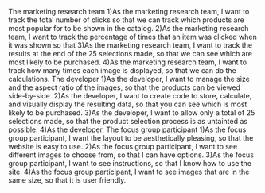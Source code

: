 The marketing research team
1)As the marketing research team, I want to track the total number of clicks so that we can track which products are most popular for to be shown in the catalog.
2)As the marketing research team, I want to track the percentage of times that an item was clicked when it was shown so that
3)As the marketing research team, I want to track the results at the end of the 25 selections made, so that we can see which are most likely to be purchased.
4)As the marketing research team, I want to track how many times each image is displayed, so that we can do the calculations.
The developer
1)As the developer, I want to manage the size and the aspect ratio of the images, so that the products can be viewed side-by-side.
2)As the developer, I want to create code to store, calculate, and visually display the resulting data, so that you can see which is most likely to be purchased.
3)As the developer, I want to allow only a total of 25 selections made, so that the product selection process is as untainted as possible.
4)As the developer,
The focus group participant
1)As the focus group participant, I want the layout to be aesthetically pleasing, so that the website is easy to use.
2)As the focus group participant, I want to see different images to choose from, so that I can have options.
3)As the focus group participant, I want to see instructions, so that I know how to use the site.
4)As the focus group participant, I want to see images that are in the same size, so that it is user friendly.
